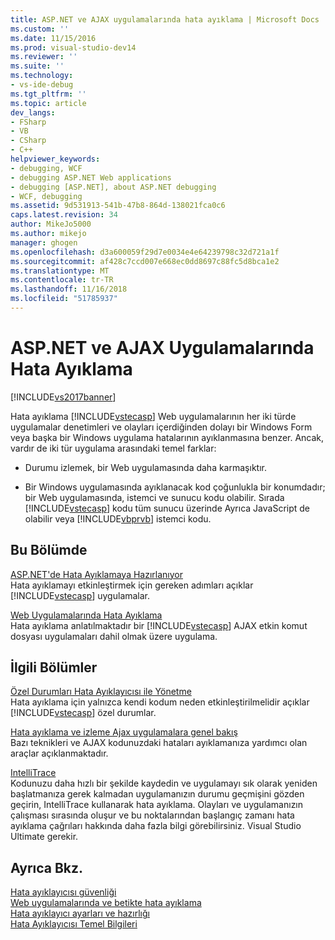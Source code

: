 ```yaml
---
title: ASP.NET ve AJAX uygulamalarında hata ayıklama | Microsoft Docs
ms.custom: ''
ms.date: 11/15/2016
ms.prod: visual-studio-dev14
ms.reviewer: ''
ms.suite: ''
ms.technology:
- vs-ide-debug
ms.tgt_pltfrm: ''
ms.topic: article
dev_langs:
- FSharp
- VB
- CSharp
- C++
helpviewer_keywords:
- debugging, WCF
- debugging ASP.NET Web applications
- debugging [ASP.NET], about ASP.NET debugging
- WCF, debugging
ms.assetid: 9d531913-541b-47b8-864d-138021fca0c6
caps.latest.revision: 34
author: MikeJo5000
ms.author: mikejo
manager: ghogen
ms.openlocfilehash: d3a600059f29d7e0034e4e64239798c32d721a1f
ms.sourcegitcommit: af428c7ccd007e668ec0dd8697c88fc5d8bca1e2
ms.translationtype: MT
ms.contentlocale: tr-TR
ms.lasthandoff: 11/16/2018
ms.locfileid: "51785937"
---
```

# <a name="debugging-aspnet-and-ajax-applications"></a>ASP.NET ve AJAX Uygulamalarında Hata Ayıklama
[!INCLUDE[vs2017banner](../includes/vs2017banner.md)]

Hata ayıklama [!INCLUDE[vstecasp](../includes/vstecasp-md.md)] Web uygulamalarının her iki türde uygulamalar denetimleri ve olayları içerdiğinden dolayı bir Windows Form veya başka bir Windows uygulama hatalarının ayıklanmasına benzer. Ancak, vardır de iki tür uygulama arasındaki temel farklar:  
  
-   Durumu izlemek, bir Web uygulamasında daha karmaşıktır.  
  
-   Bir Windows uygulamasında ayıklanacak kod çoğunlukla bir konumdadır; bir Web uygulamasında, istemci ve sunucu kodu olabilir. Sırada [!INCLUDE[vstecasp](../includes/vstecasp-md.md)] kodu tüm sunucu üzerinde Ayrıca JavaScript de olabilir veya [!INCLUDE[vbprvb](../includes/vbprvb-md.md)] istemci kodu.  
  
## <a name="in-this-section"></a>Bu Bölümde  
 [ASP.NET'de Hata Ayıklamaya Hazırlanıyor](../debugger/preparing-to-debug-aspnet.md)  
 Hata ayıklamayı etkinleştirmek için gereken adımları açıklar [!INCLUDE[vstecasp](../includes/vstecasp-md.md)] uygulamalar.  
  
 [Web Uygulamalarında Hata Ayıklama](../debugger/debugging-web-applications.md)  
 Hata ayıklama anlatılmaktadır bir [!INCLUDE[vstecasp](../includes/vstecasp-md.md)] AJAX etkin komut dosyası uygulamaları dahil olmak üzere uygulama.  
  
## <a name="related-sections"></a>İlgili Bölümler  
 [Özel Durumları Hata Ayıklayıcısı ile Yönetme](../debugger/managing-exceptions-with-the-debugger.md)  
 Hata ayıklama için yalnızca kendi kodum neden etkinleştirilmelidir açıklar [!INCLUDE[vstecasp](../includes/vstecasp-md.md)] özel durumlar.  
  
 [Hata ayıklama ve izleme Ajax uygulamalara genel bakış](http://msdn.microsoft.com/library/92684ea0-7bb4-4a34-9203-3aa6394ce375)  
 Bazı teknikleri ve AJAX kodunuzdaki hataları ayıklamanıza yardımcı olan araçlar açıklanmaktadır.  
  
 [IntelliTrace](../debugger/intellitrace.md)  
 Kodunuzu daha hızlı bir şekilde kaydedin ve uygulamayı sık olarak yeniden başlatmanıza gerek kalmadan uygulamanızın durumu geçmişini gözden geçirin, IntelliTrace kullanarak hata ayıklama. Olayları ve uygulamanızın çalışması sırasında oluşur ve bu noktalarından başlangıç zamanı hata ayıklama çağrıları hakkında daha fazla bilgi görebilirsiniz. Visual Studio Ultimate gerekir.  
  
## <a name="see-also"></a>Ayrıca Bkz.  
 [Hata ayıklayıcısı güvenliği](../debugger/debugger-security.md)   
 [Web uygulamalarında ve betikte hata ayıklama](../debugger/debugging-web-applications-and-script.md)   
 [Hata ayıklayıcı ayarları ve hazırlığı](../debugger/debugger-settings-and-preparation.md)   
 [Hata Ayıklayıcısı Temel Bilgileri](../debugger/debugger-basics.md)



